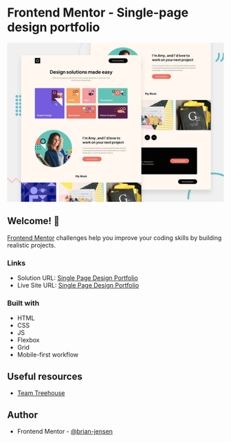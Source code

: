 # Frontend Mentor - Single-page design portfolio

![Design preview for the Single-page design portfolio coding challenge](./preview.jpg)

## Welcome! 👋

[Frontend Mentor](https://www.frontendmentor.io) challenges help you improve your coding skills by building realistic projects.

### Links

- Solution URL: [Single Page Design Portfolio](https://github.com/brian-jensen/single-page-design-portfolio)
- Live Site URL: [Single Page Design Portfolio](https://brian-jensen.github.io/single-page-design-portfolio/)

### Built with

- HTML
- CSS
- JS
- Flexbox
- Grid
- Mobile-first workflow

## Useful resources

- [Team Treehouse](https://teamtreehouse.com/)

## Author

- Frontend Mentor - [@brian-jensen](https://www.frontendmentor.io/profile/brian-jensen)